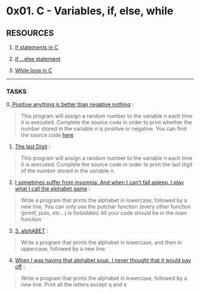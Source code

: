 # 0x01. C - Variables, if, else, while

## RESOURCES
1. [If statements in C](https://intranet.alxswe.com/rltoken/usvxrTB3ko5kGTq48p5fSA)

2. [if ...else statement](https://intranet.alxswe.com/rltoken/CU6mSX1qdZKOhDEgmToUGA)

3. [While loop in C](https://intranet.alxswe.com/rltoken/mwx2_bj3gIFEgCqdwdTp4w)
----
### TASKS

0.[ Positive anything is better than negative nothing](https://github.com/washucode/alx-low_level_programming/blob/master/0x01-variables_if_else_while/0-positive_or_negative.c) :
> This program will assign a random number to the variable n each time it is executed. Complete the source code in order to print whether the number stored in the variable n is positive or negative.
> You can find the source code [here](https://intranet.alxswe.com/rltoken/rrqNDWjrCWdARnWFLPExPw)

1. [The last Digit](https://github.com/washucode/alx-low_level_programming/blob/master/0x01-variables_if_else_while/1-last_digit.c) :
>This program will assign a random number to the variable n each time it is executed. Complete the source code in order to print the last digit of the number stored in the variable n.

2. [I sometimes suffer from insomnia. And when I can't fall asleep, I play what I call the alphabet game](https://github.com/washucode/alx-low_level_programming/blob/master/0x01-variables_if_else_while/2-print_alphabet.c) :
> Write a program that prints the alphabet in lowercase, followed by a new line.
> You can only use the putchar function (every other function (printf, puts, etc…) is forbidden)
> All your code should be in the main function

3. [3. alphABET](https://github.com/washucode/alx-low_level_programming/blob/master/0x01-variables_if_else_while/3-print_alphabets.c) :
>Write a program that prints the alphabet in lowercase, and then in uppercase, followed by a new line.

4. [When I was having that alphabet soup, I never thought that it would pay off](https://github.com/washucode/alx-low_level_programming/blob/master/0x01-variables_if_else_while/4-print_alphabt.c) :

> Write a program that prints the alphabet in lowercase, followed by a new line.
>Print all the letters except q and e





